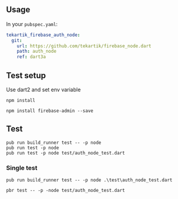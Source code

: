 ## Usage

In your `pubspec.yaml`:

```yaml
tekartik_firebase_auth_node:
  git:
    url: https://github.com/tekartik/firebase_node.dart
    path: auth_node
    ref: dart3a
```
## Test setup

 Use dart2 and set env variable
    
    npm install
    
    npm install firebase-admin --save
     
## Test

    pub run build_runner test -- -p node
    pub run test -p node
    pub run test -p node test/auth_node_test.dart

### Single test

    pub run build_runner test -- -p node .\test\auth_node_test.dart

    pbr test -- -p -node test/auth_node_test.dart
